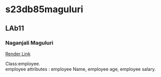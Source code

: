 # s23db85maguluri

## LAb11

### Naganjali Maguluri
[Render Link](https://s23db85maguluri.onrender.com)

Class:employee.<br>
employee attributes : employee Name, employee age, employee salary.